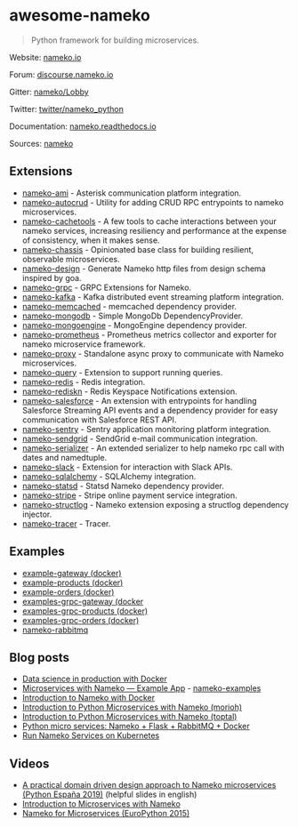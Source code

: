 # awesome-nameko

> Python framework for building microservices.

Website: [nameko.io](https://www.nameko.io)

Forum: [discourse.nameko.io](https://discourse.nameko.io)

Gitter: [nameko/Lobby](https://gitter.im/nameko/Lobby)

Twitter: [twitter/nameko_python](https://twitter.com/nameko_python)

Documentation: [nameko.readthedocs.io](https://nameko.readthedocs.io)

Sources: [nameko](https://github.com/nameko/nameko)

## Extensions

- [nameko-ami](https://github.com/litnimax/nameko-ami) - Asterisk communication platform integration.
- [nameko-autocrud](https://github.com/timbu/nameko-autocrud) - Utility for adding CRUD RPC entrypoints to nameko microservices.
- [nameko-cachetools](https://github.com/santiycr/nameko-cachetools) - A few tools to cache interactions between your nameko services, increasing resiliency and performance at the expense of consistency, when it makes sense.
- [nameko-chassis](https://github.com/Emplocity/nameko-chassis) - Opinionated base class for building resilient, observable microservices.
- [nameko-design](https://github.com/yukinagae/nameko-design) - Generate Nameko http files from design schema inspired by goa.
- [nameko-grpc](https://github.com/nameko/nameko-grpc) -  GRPC Extensions for Nameko.
- [nameko-kafka](https://github.com/ketgo/nameko-kafka) -  Kafka distributed event streaming platform integration.
- [nameko-memcached](https://github.com/frisellcpl/nameko-memcached) - memcached dependency provider.
- [nameko-mongodb](https://github.com/alexshin/nameko-mongodb) - Simple MongoDb DependencyProvider.
- [nameko-mongoengine](https://github.com/ketgo/nameko-mongoengine) - MongoEngine dependency provider.
- [nameko-prometheus](https://github.com/emplocity/nameko-prometheus) - Prometheus metrics collector and exporter for nameko microservice framework.
- [nameko-proxy](https://github.com/fraglab/nameko-proxy) - Standalone async proxy to communicate with Nameko microservices.
- [nameko-query](https://github.com/kundo/nameko-query) - Extension to support running queries.
- [nameko-redis](https://github.com/etataurov/nameko-redis) - Redis integration.
- [nameko-rediskn](https://github.com/sohonetlabs/nameko-rediskn) - Redis Keyspace Notifications extension.
- [nameko-salesforce](https://github.com/nameko/nameko-salesforce) - An extension with entrypoints for handling Salesforce Streaming API events and a dependency provider for easy communication with Salesforce REST API.
- [nameko-sentry](https://github.com/nameko/nameko-sentry) - Sentry application monitoring platform integration.
- [nameko-sendgrid](https://github.com/invictuscapital/nameko-sendgrid) - SendGrid e-mail communication integration.
- [nameko-serializer](https://github.com/Yupeek/nameko-serializer) - An extended serializer to help nameko rpc call with dates and namedtuple.
- [nameko-slack](https://github.com/iky/nameko-slack) - Extension for interaction with Slack APIs.
- [nameko-sqlalchemy](https://github.com/nameko/nameko-sqlalchemy) - SQLAlchemy integration.
- [nameko-statsd](https://github.com/sohonetlabs/nameko-statsd) - Statsd Nameko dependency provider.
- [nameko-stripe](https://github.com/marcuspen/nameko-stripe) - Stripe online payment service integration.
- [nameko-structlog](https://github.com/tyler46/nameko-structlog) - Nameko extension exposing a structlog dependency injector.
- [nameko-tracer](https://github.com/nameko/nameko-tracer) - Tracer.

## Examples

- [example-gateway (docker)](https://hub.docker.com/r/nameko/nameko-example-gateway)
- [example-products (docker)](https://hub.docker.com/r/nameko/nameko-example-products)
- [example-orders (docker)](https://hub.docker.com/r/nameko/nameko-example-orders)
- [examples-grpc-gateway (docker](https://hub.docker.com/r/nameko/nameko-examples-grpc-gateway)
- [examples-grpc-products (docker)](https://hub.docker.com/r/nameko/nameko-examples-grpc-products)
- [examples-grpc-orders (docker)](https://hub.docker.com/r/nameko/nameko-examples-grpc-orders)
- [nameko-rabbitmq](https://hub.docker.com/r/nameko/nameko-rabbitmq)

## Blog posts

- [Data science in production with Docker](https://medium.com/@gijswobben/data-science-in-production-with-docker-b6673231677a)
- [Microservices with Nameko — Example App](https://medium.com/@JakubBorys/microservices-with-nameko-example-app-de45d50b3c5e) - [nameko-examples](https://github.com/nameko/nameko-examples)
- [Introduction to Nameko with Docker](https://max6log.wordpress.com/2017/04/23/introduction-to-nameko-with-docker/)
- [Introduction to Python Microservices with Nameko (morioh)](https://morioh.com/p/64fd8227f38d)
- [Introduction to Python Microservices with Nameko (toptal)](https://www.toptal.com/python/introduction-python-microservices-nameko)
- [Python micro services: Nameko + Flask + RabbitMQ + Docker](https://medium.com/@alvaropaconeto/python-micro-services-nameko-flash-rabbitmq-docker-f85339abf42a)
- [Run Nameko Services on Kubernetes](https://medium.com/@JakubBorys/run-nameko-services-on-kubernetes-c4db3a863f05)

## Videos

- [A practical domain driven design approach to Nameko microservices (Python España 2019)](https://www.youtube.com/watch?v=4O4jo56fgXE) (helpful slides in english)
- [Introduction to Microservices with Nameko](https://www.youtube.com/watch?v=0ih4SBxCL3I)
- [Nameko for Microservices (EuroPython 2015)](https://www.youtube.com/watch?v=S-utpUpaGqQ)
